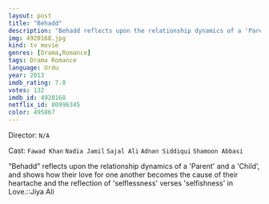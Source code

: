 ```yaml
---
layout: post
title: "Behadd"
description: "Behadd reflects upon the relationship dynamics of a 'Parent' and a 'Child', and shows how their love for one another becomes the cause of their heartache and the reflection of 'selflessness' verses 'selfishness' in Love.::Jiya Ali.."
img: 4920168.jpg
kind: tv movie
genres: [Drama,Romance]
tags: Drama Romance 
language: Urdu
year: 2013
imdb_rating: 7.8
votes: 132
imdb_id: 4920168
netflix_id: 80996345
color: 495867
---
```

Director: `N/A`  

Cast: `Fawad Khan` `Nadia Jamil` `Sajal Ali` `Adnan Siddiqui` `Shamoon Abbasi` 

"Behadd" reflects upon the relationship dynamics of a 'Parent' and a 'Child', and shows how their love for one another becomes the cause of their heartache and the reflection of 'selflessness' verses 'selfishness' in Love.::Jiya Ali